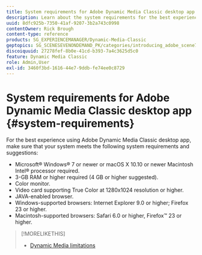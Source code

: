 ```yaml
---
title: System requirements for Adobe Dynamic Media Classic desktop app
description: Learn about the system requirements for the best experience using Adobe Dynamic Media Classic. 
uuid: 8dfc925b-7350-41af-9207-3b2a743c0998
contentOwner: Rick Brough
content-type: reference
products: SG_EXPERIENCEMANAGER/Dynamic-Media-Classic
geptopics: SG_SCENESEVENONDEMAND_PK/categories/introducing_adobe_scene7
discoiquuid: 27278fef-8b0e-41cd-b393-7a4c3625d5c0
feature: Dynamic Media Classic
role: Admin,User
exl-id: 3460f3bd-1616-44e7-9ddb-fe74ee0c8729
---
```

# System requirements for Adobe Dynamic Media Classic desktop app {#system-requirements}

For the best experience using Adobe Dynamic Media Classic desktop app, make sure that your system meets the following system requirements and suggestions:

* Microsoft® Windows® 7 or newer or macOS X 10.10 or newer Macintosh Intel® processor required.
* 3-GB RAM or higher required (4 GB or higher suggested).
* Color monitor.
* Video card supporting True Color at 1280x1024 resolution or higher.
* JAVA-enabled browser.
* Windows-supported browsers: Internet Explorer 9.0 or higher; Firefox 23 or higher.
* Macintosh-supported browsers: Safari 6.0 or higher, Firefox™ 23 or higher.

>[!MORELIKETHIS]
>
>* [Dynamic Media limitations](/help/limitations.md)


